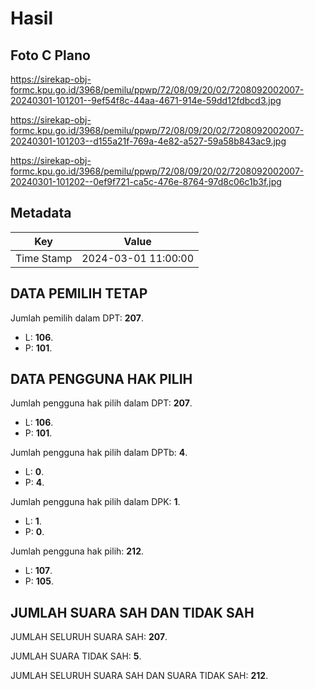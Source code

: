 # Hasil

## Foto C Plano

https://sirekap-obj-formc.kpu.go.id/3968/pemilu/ppwp/72/08/09/20/02/7208092002007-20240301-101201--9ef54f8c-44aa-4671-914e-59dd12fdbcd3.jpg

https://sirekap-obj-formc.kpu.go.id/3968/pemilu/ppwp/72/08/09/20/02/7208092002007-20240301-101203--d155a21f-769a-4e82-a527-59a58b843ac9.jpg

https://sirekap-obj-formc.kpu.go.id/3968/pemilu/ppwp/72/08/09/20/02/7208092002007-20240301-101202--0ef9f721-ca5c-476e-8764-97d8c06c1b3f.jpg


## Metadata

| Key        | Value               |
| ---------- | ------------------- |
| Time Stamp | 2024-03-01 11:00:00 |


## DATA PEMILIH TETAP

Jumlah pemilih dalam DPT: **207**.
 * L: **106**.
 * P: **101**.

## DATA PENGGUNA HAK PILIH

Jumlah pengguna hak pilih dalam DPT: **207**.
 * L: **106**.
 * P: **101**.

Jumlah pengguna hak pilih dalam DPTb: **4**.
 * L: **0**.
 * P: **4**.

Jumlah pengguna hak pilih dalam DPK: **1**.
 * L: **1**.
 * P: **0**.

Jumlah pengguna hak pilih: **212**.
 * L: **107**.
 * P: **105**.

## JUMLAH SUARA SAH DAN TIDAK SAH

JUMLAH SELURUH SUARA SAH: **207**.

JUMLAH SUARA TIDAK SAH: **5**.

JUMLAH SELURUH SUARA SAH DAN SUARA TIDAK SAH: **212**.


